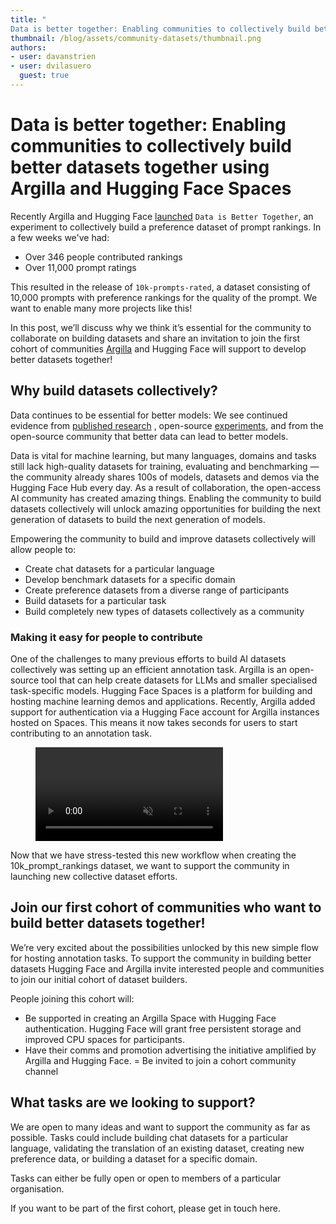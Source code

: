 ```yaml
---
title: "
Data is better together: Enabling communities to collectively build better datasets together using Argilla and Hugging Face Spaces"
thumbnail: /blog/assets/community-datasets/thumbnail.png
authors:
- user: davanstrien
- user: dvilasuero
  guest: true
---
```


# Data is better together: Enabling communities to collectively build better datasets together using Argilla and Hugging Face Spaces 

Recently Argilla and Hugging Face [launched](https://huggingface.co/posts/dvilasuero/680660181190026) `Data is Better Together`, an experiment to collectively build a preference dataset of prompt rankings. In a few weeks we've had:

- Over 346 people contributed rankings 
- Over 11,000 prompt ratings

This resulted in the release of `10k-prompts-rated`, a dataset consisting of 10,000 prompts with preference rankings for the quality of the prompt. We want to enable many more projects like this!

In this post, we’ll discuss why we think it’s essential for the community to collaborate on building datasets and share an invitation to join the first cohort of communities [Argilla](https://argilla.io/) and Hugging Face will support to develop better datasets together! 

## Why build datasets collectively?

Data continues to be essential for better models: We see continued evidence from [published research](https://huggingface.co/papers/2402.05123) , open-source [experiments](https://argilla.io/blog/notus7b/), and from the open-source community that better data can lead to better models. 

<!---TODO insert image--->


Data is vital for machine learning, but many languages, domains and tasks still lack high-quality datasets for training, evaluating and benchmarking — the community already shares 100s of models, datasets and demos via the Hugging Face Hub every day.  As a result of collaboration, the open-access AI community has created amazing things. Enabling the community to build datasets collectively will unlock amazing opportunities for building the next generation of datasets to build the next generation of models. 

Empowering the community to build and improve datasets collectively will allow people to:

- Create chat datasets for a particular language
- Develop benchmark datasets for a specific domain 
- Create preference datasets from a diverse range of participants 
- Build datasets for a particular task 
- Build completely new types of datasets collectively as a community 

### Making it easy for people to contribute 

One of the challenges to many previous efforts to build AI datasets collectively was setting up an efficient annotation task. Argilla is an open-source tool that can help create datasets for LLMs and smaller specialised task-specific models. Hugging Face Spaces is a platform for building and hosting machine learning demos and applications. Recently, Argilla added support for authentication via a Hugging Face account for Argilla instances hosted on Spaces. This means it now takes seconds for users to start contributing to an annotation task. 

<figure class="image table text-center m-0 w-full">
    <video
        style="max-width: 90%; margin: auto;"
        autoplay loop muted playsinline
        src="https://video.twimg.com/ext_tw_video/1757693043619004416/pu/vid/avc1/1068x720/wh3DyY0nMcRJaMki.mp4?tag=12"
    ></video>
</figure>



Now that we have stress-tested this new workflow when creating the 10k_prompt_rankings dataset, we want to support the community in launching new collective dataset efforts. 

## Join our first cohort of communities who want to build better datasets together!

We’re very excited about the possibilities unlocked by this new simple flow for hosting annotation tasks. To support the community in building better datasets Hugging Face and Argilla invite interested people and communities to join our initial cohort of dataset builders. 


People joining this cohort will:

- Be supported in creating an Argilla Space with Hugging Face authentication. Hugging Face will grant free persistent storage and improved CPU spaces for participants. 
- Have their comms and promotion advertising the initiative amplified by Argilla and Hugging Face.
= Be invited to join a cohort community channel 

## What tasks are we looking to support?

We are open to many ideas and want to support the community as far as possible. Tasks could include building chat datasets for a particular language, validating the translation of an existing dataset, creating new preference data, or building a dataset for a specific domain. 

Tasks can either be fully open or open to members of a particular organisation. 

If you want to be part of the first cohort, please get in touch here.
<!--TODO add contact method>

